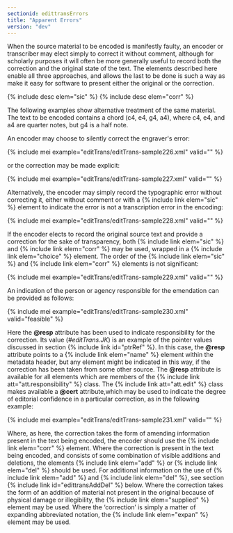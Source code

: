 ```yaml
---
sectionid: edittransErrors
title: "Apparent Errors"
version: "dev"
---
```


When the source material to be encoded is manifestly faulty, an encoder or transcriber may elect simply to correct it without comment, although for scholarly purposes it will often be more generally useful to record both the correction and the original state of the text. The elements described here enable all three approaches, and allows the last to be done is such a way as make it easy for software to present either the original or the correction.

{% include desc elem="sic" %}
{% include desc elem="corr" %}

The following examples show alternative treatment of the same material. The text to be encoded contains a chord (c4, e4, g4, a4), where c4, e4, and a4 are quarter notes, but g4 is a half note.

An encoder may choose to silently correct the engraver's error:

{% include mei example="editTrans/editTrans-sample226.xml" valid="" %}

or the correction may be made explicit:

{% include mei example="editTrans/editTrans-sample227.xml" valid="" %}

Alternatively, the encoder may simply record the typographic error without correcting it, either without comment or with a {% include link elem="sic" %} element to indicate the error is not a transcription error in the encoding:

{% include mei example="editTrans/editTrans-sample228.xml" valid="" %}

If the encoder elects to record the original source text and provide a correction for the sake of transparency, both {% include link elem="sic" %} and {% include link elem="corr" %} may be used, wrapped in a {% include link elem="choice" %} element. The order of the {% include link elem="sic" %} and {% include link elem="corr" %} elements is not significant:

{% include mei example="editTrans/editTrans-sample229.xml" valid="" %}

An indication of the person or agency responsible for the emendation can be provided as follows:

{% include mei example="editTrans/editTrans-sample230.xml" valid="feasible" %}

Here the **@resp** attribute has been used to indicate responsibility for the correction. Its value (*#editTrans.JK*) is an example of the pointer values discussed in section {% include link id="ptrRef" %}. In this case, the **@resp** attribute points to a {% include link elem="name" %} element within the metadata header, but any element might be indicated in this way, if the correction has been taken from some other source. The **@resp** attribute is available for all elements which are members of the {% include link att="att.responsibility" %} class. The {% include link att="att.edit" %} class makes available a **@cert** attribute,which may be used to indicate the degree of editorial confidence in a particular correction, as in the following example:

{% include mei example="editTrans/editTrans-sample231.xml" valid="" %}

Where, as here, the correction takes the form of amending information present in the text being encoded, the encoder should use the {% include link elem="corr" %} element. Where the correction is present in the text being encoded, and consists of some combination of visible additions and deletions, the elements {% include link elem="add" %} or {% include link elem="del" %} should be used. For additional information on the use of {% include link elem="add" %} and {% include link elem="del" %}, see section {% include link id="edittransAddDel" %} below. Where the correction takes the form of an addition of material not present in the original because of physical damage or illegibility, the {% include link elem="supplied" %} element may be used. Where the ‘correction’ is simply a matter of expanding abbreviated notation, the {% include link elem="expan" %} element may be used.
